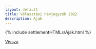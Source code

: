 ```yaml
---
layout: default
title: Választási névjegyzék 2022
description: Ajak
---
```


{% include settlementHTMLs/Ajak.html %}

[Vissza](./)